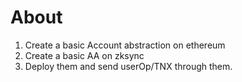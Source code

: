 # About

1. Create a basic Account abstraction on ethereum
2. Create a basic AA on zksync
3. Deploy them and send userOp/TNX through them.